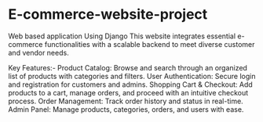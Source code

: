 # E-commerce-website-project
Web based application Using Django
This website integrates essential e-commerce functionalities with a scalable backend to meet diverse customer and vendor needs.

Key Features:-
Product Catalog: Browse and search through an organized list of products with categories and filters.
User Authentication: Secure login and registration for customers and admins.
Shopping Cart & Checkout: Add products to a cart, manage orders, and proceed with an intuitive checkout process.
Order Management: Track order history and status in real-time.
Admin Panel: Manage products, categories, orders, and users with ease.

